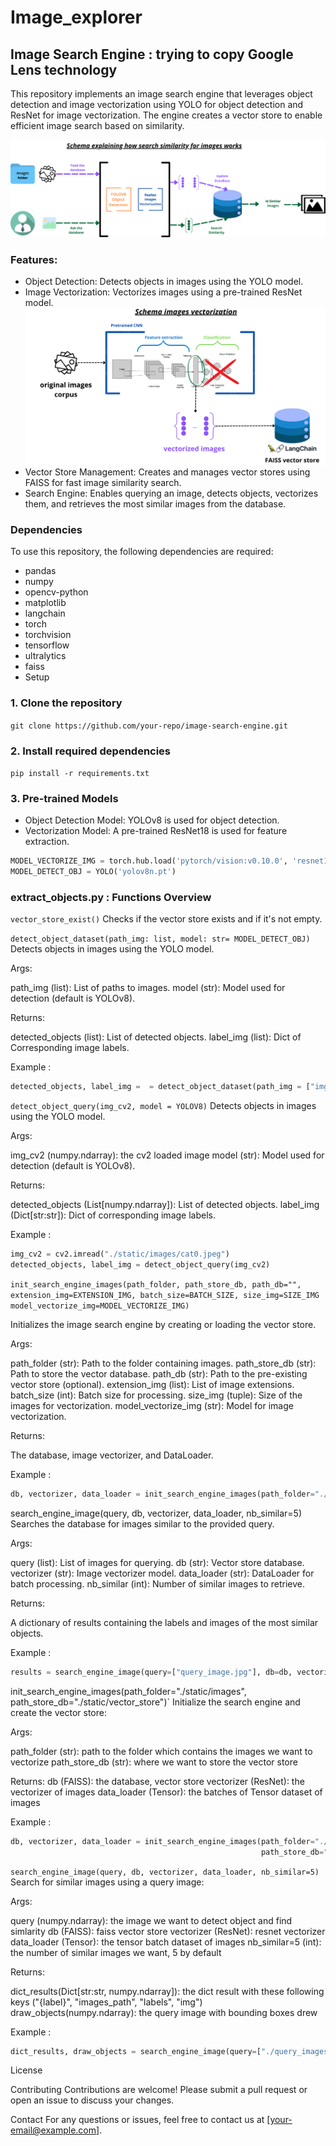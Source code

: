 # Image_explorer

## Image Search Engine : trying to copy Google Lens technology

This repository implements an image search engine that leverages object detection and image vectorization using YOLO for object detection and ResNet for image vectorization. The engine creates a vector store to enable efficient image search based on similarity.

![Project Logo](./assets/schema_image_search.png) 

### Features:
- Object Detection: Detects objects in images using the YOLO model.
- Image Vectorization: Vectorizes images using a pre-trained ResNet model.
![Project Logo](./assets/schema_png.png) 
- Vector Store Management: Creates and manages vector stores using FAISS for fast image similarity search.
- Search Engine: Enables querying an image, detects objects, vectorizes them, and retrieves the most similar images from the database.  

### Dependencies
To use this repository, the following dependencies are required:  

- pandas
- numpy
- opencv-python
- matplotlib
- langchain
- torch
- torchvision
- tensorflow
- ultralytics
- faiss
- Setup


### 1. Clone the repository

`git clone https://github.com/your-repo/image-search-engine.git`


### 2. Install required dependencies
`pip install -r requirements.txt`


### 3. Pre-trained Models
- Object Detection Model: YOLOv8 is used for object detection.
- Vectorization Model: A pre-trained ResNet18 is used for feature extraction.

```python
MODEL_VECTORIZE_IMG = torch.hub.load('pytorch/vision:v0.10.0', 'resnet18', pretrained=True)
MODEL_DETECT_OBJ = YOLO('yolov8n.pt')
```


### extract_objects.py : Functions Overview
`vector_store_exist()`
Checks if the vector store exists and if it's not empty.


`detect_object_dataset(path_img: list, model: str= MODEL_DETECT_OBJ)`
Detects objects in images using the YOLO model.

Args:

path_img (list): List of paths to images.
model (str): Model used for detection (default is YOLOv8).


Returns:

detected_objects (list): List of detected objects.
label_img (list): Dict of Corresponding image labels.

Example : 

```python
detected_objects, label_img =  = detect_object_dataset(path_img = ["img1.png", "img2.jpeg"])
```


`detect_object_query(img_cv2, model = YOLOV8)`
Detects objects in images using the YOLO model.

Args:

img_cv2 (numpy.ndarray): the cv2 loaded image
model (str): Model used for detection (default is YOLOv8).


Returns:

detected_objects (List[numpy.ndarray]): List of detected objects.
label_img (Dict[str:str]): Dict of corresponding image labels.

Example : 

```python
img_cv2 = cv2.imread("./static/images/cat0.jpeg")
detected_objects, label_img = detect_object_query(img_cv2)
```

`init_search_engine_images(path_folder, path_store_db, path_db="", extension_img=EXTENSION_IMG, batch_size=BATCH_SIZE, size_img=SIZE_IMG
model_vectorize_img=MODEL_VECTORIZE_IMG)  `

Initializes the image search engine by creating or loading the vector store.

Args:

path_folder (str): Path to the folder containing images.
path_store_db (str): Path to store the vector database.
path_db (str): Path to the pre-existing vector store (optional).
extension_img (list): List of image extensions.
batch_size (int): Batch size for processing.
size_img (tuple): Size of the images for vectorization.
model_vectorize_img (str): Model for image vectorization.


Returns:

The database, image vectorizer, and DataLoader.

Example : 

```python
db, vectorizer, data_loader = init_search_engine_images(path_folder="./images", path_store_db="./vector_store")
```


search_engine_image(query, db, vectorizer, data_loader, nb_similar=5)
Searches the database for images similar to the provided query.

Args:

query (list): List of images for querying.
db (str): Vector store database.
vectorizer (str): Image vectorizer model.
data_loader (str): DataLoader for batch processing.
nb_similar (int): Number of similar images to retrieve.

Returns:

A dictionary of results containing the labels and images of the most similar objects.

Example : 
```python
results = search_engine_image(query=["query_image.jpg"], db=db, vectorizer=vectorizer, data_loader=data_loader)
```


init_search_engine_images(path_folder="./static/images", path_store_db="./static/vector_store")`
Initialize the search engine and create the vector store:

Args:

path_folder (str): path to the folder which contains the images we want to vectorize
path_store_db (str): where we want to store the vector store

Returns:
db (FAISS): the database, vector store 
vectorizer (ResNet): the vectorizer of images
data_loader (Tensor): the batches of Tensor dataset of images 

Example :

```python
db, vectorizer, data_loader = init_search_engine_images(path_folder="./static/images", 
                                                        path_store_db="./static/vector_store")
```


`search_engine_image(query, db, vectorizer, data_loader, nb_similar=5) `                                       
Search for similar images using a query image:

Args:

query (numpy.ndarray): the image we want to detect object and find simlarity
db (FAISS): faiss vector store
vectorizer (ResNet): resnet vectorizer
data_loader (Tensor): the tensor batch dataset of images
nb_similar=5 (int): the number of similar images we want, 5 by default

Returns:

dict_results(Dict[str:str, numpy.ndarray]): the dict result with these following keys ("{label}", "images_path", "labels", "img")
draw_objects(numpy.ndarray): the query image with bounding boxes drew

Example : 

```python
dict_results, draw_objects = search_engine_image(query=["./query_images/query1.jpg"], db=db, vectorizer=vectorizer, data_loader=data_loader, nb_similar=5)
```


License

Contributing
Contributions are welcome! Please submit a pull request or open an issue to discuss your changes.

Contact
For any questions or issues, feel free to contact us at [your-email@example.com].


